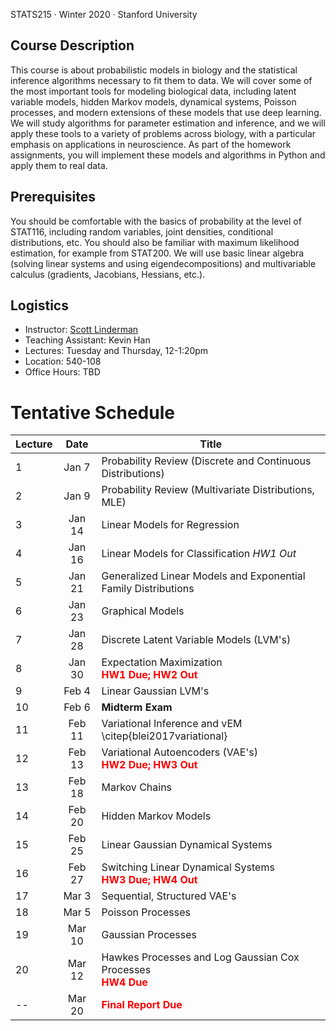 STATS215 	&middot; Winter 2020 &middot; Stanford University

## Course Description
This course is about probabilistic models in biology and the statistical inference algorithms necessary to fit them to data. We will cover some of the most important tools for modeling biological data, including latent variable models, hidden Markov models, dynamical systems, Poisson processes, and modern extensions of these models that use deep learning.  We will study algorithms for parameter estimation and inference, and we will apply these tools to a variety of problems across biology, with a particular emphasis on applications in neuroscience.  As part of the homework assignments, you will implement these models and algorithms in Python and apply them to real data.  

## Prerequisites
You should be comfortable with the basics of probability at the level of STAT116, including random variables, joint densities, conditional distributions, etc.  You should also be familiar with maximum likelihood estimation, for example from STAT200.  We will use basic linear algebra (solving linear systems and using eigendecompositions) and multivariable calculus (gradients, Jacobians, Hessians, etc.). 

## Logistics
 * Instructor: [Scott Linderman](http://slinderman.web.stanford.edu/)
 * Teaching Assistant: Kevin Han 
 * Lectures: Tuesday and Thursday, 12-1:20pm
 * Location: 540-108
 * Office Hours: TBD
 
# Tentative Schedule

| Lecture |  Date | Title |
| --------|:-----:|-------|
| 1 | Jan 7 | Probability Review (Discrete and Continuous Distributions) |
| 2 | Jan 9 | Probability Review (Multivariate Distributions, MLE) |
| 3 | Jan 14 | Linear Models for Regression | 
| 4 | Jan 16 | Linear Models for Classification *HW1 Out* | 
| 5 | Jan 21 | Generalized Linear Models and Exponential Family Distributions |
| 6 | Jan 23 | Graphical Models |
| 7 | Jan 28 | Discrete Latent Variable Models (LVM's) |
| 8 | Jan 30 | Expectation Maximization <br> **<font color="red">HW1 Due; HW2 Out</font>** |
| 9 | Feb 4 | Linear Gaussian LVM's |
| 10 | Feb 6 | **Midterm Exam** |
| 11 | Feb 11 | Variational Inference and vEM \citep{blei2017variational} |
| 12 | Feb 13 | Variational Autoencoders (VAE's) <br> **<font color="red">HW2 Due; HW3 Out</font>** |
| 13 | Feb 18 | Markov Chains | 
| 14 | Feb 20 | Hidden Markov Models |
| 15 | Feb 25 | Linear Gaussian Dynamical Systems |
| 16 | Feb 27 | Switching Linear Dynamical Systems <br> **<font color="red">HW3 Due; HW4 Out</font>** |
| 17 | Mar 3 | Sequential, Structured VAE's |
| 18 | Mar 5 | Poisson Processes |
| 19 | Mar 10 | Gaussian Processes |
| 20 | Mar 12 | Hawkes Processes and Log Gaussian Cox Processes <br> **<font color="red">HW4 Due</font>** |
| -- | Mar 20 | **<font color="red">Final Report Due</font>** |
